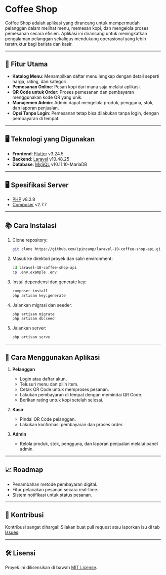 # Coffee Shop

Coffee Shop adalah aplikasi yang dirancang untuk mempermudah pelanggan dalam melihat menu, memesan kopi, dan mengelola proses pemesanan secara efisien. Aplikasi ini dirancang untuk meningkatkan pengalaman pelanggan sekaligus mendukung operasional yang lebih terstruktur bagi barista dan kasir.

---

## 🚀 Fitur Utama
- **Katalog Menu**: Menampilkan daftar menu lengkap dengan detail seperti harga, rating, dan kategori.
- **Pemesanan Online**: Pesan kopi dari mana saja melalui aplikasi.
- **QR Code untuk Order**: Proses pemesanan dan pembayaran menggunakan kode QR yang unik.
- **Manajemen Admin**: Admin dapat mengelola produk, pengguna, stok, dan laporan penjualan.
- **Opsi Tanpa Login**: Pemesanan tetap bisa dilakukan tanpa login, dengan pembayaran di tempat.

---

## 🖥️ Teknologi yang Digunakan
- **Frontend**: [Flutter](https://flutter.dev/) v3.24.5
- **Backend**: [Laravel](https://laravel.com/docs/10.x/installation) v10.48.25
- **Database**: [MySQL](https://sg-mirrors.vhost.vn/mariadb//mariadb-10.11.10/winx64-packages/mariadb-10.11.10-winx64.zip) v10.11.10-MariaDB

---

## 🖥️ Spesifikasi Server
- [PHP](https://flutter.dev/) v8.3.8
- [Composer](https://laravel.com/docs/10.x/installation) v2.7.7

---

## 📚 Cara Instalasi
1. Clone repository:
   ```bash
   git clone https://github.com/ipincamp/laravel-10-coffee-shop-api.git
   ```
2. Masuk ke direktori proyek dan salin environment:
   ```bash
   cd laravel-10-coffee-shop-api
   cp .env.example .env
   ```
3. Instal dependensi dan generate key:
   ```bash
   composer install
   php artisan key:generate
   ```
4. Jalankan migrasi dan seeder:
   ```bash
   php artisan migrate
   php artisan db:seed
   ```
5. Jalankan server:
   ```bash
   php artisan serve
   ```

---

## 🎯 Cara Menggunakan Aplikasi
1. **Pelanggan**
   - Login atau daftar akun.
   - Telusuri menu dan pilih item.
   - Cetak QR Code untuk memproses pesanan.
   - Lakukan pembayaran di tempat dengan memindai QR Code.
   - Berikan rating untuk kopi setelah selesai.

2. **Kasir**
   - Pindai QR Code pelanggan.
   - Lakukan konfirmasi pembayaran dan proses order.

3. **Admin**
   - Kelola produk, stok, pengguna, dan laporan penjualan melalui panel admin.

---

## 📈 Roadmap
- Penambahan metode pembayaran digital.
- Fitur pelacakan pesanan secara real-time.
- Sistem notifikasi untuk status pesanan.

---

## 🤝 Kontribusi
Kontribusi sangat dihargai! Silakan buat pull request atau laporkan isu di tab [Issues](https://github.com/ipincamp/laravel-10-coffee-shop-api/issues).

---

## 🛠️ Lisensi
Proyek ini dilisensikan di bawah [MIT License](./LICENSE).
